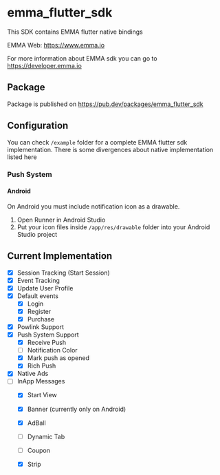 # emma_flutter_sdk

This SDK contains EMMA flutter native bindings

EMMA Web: https://www.emma.io

For more information about EMMA sdk you can go to https://developer.emma.io

## Package

Package is published on https://pub.dev/packages/emma_flutter_sdk

## Configuration

You can check `/example` folder for a complete EMMA flutter sdk implementation. There is some divergences about native implementation listed here

### Push System

#### Android

On Android you must include notification icon as a drawable.

1. Open Runner in Android Studio
2. Put your icon files inside `/app/res/drawable` folder into your Android Studio project

## Current Implementation

- [x] Session Tracking (Start Session)
- [x] Event Tracking
- [x] Update User Profile
- [x] Default events
  - [x] Login
  - [x] Register
  - [x] Purchase
- [x] Powlink Support
- [x] Push System Support
  - [x] Receive Push
  - [ ] Notification Color
  - [x] Mark push as opened
  - [x] Rich Push
- [x] Native Ads
- [ ] InApp Messages
  - [x] Start View
  - [x] Banner (currently only on Android)
  - [x] AdBall
  - [ ] Dynamic Tab
  - [ ] Coupon
  - [x] Strip
  
